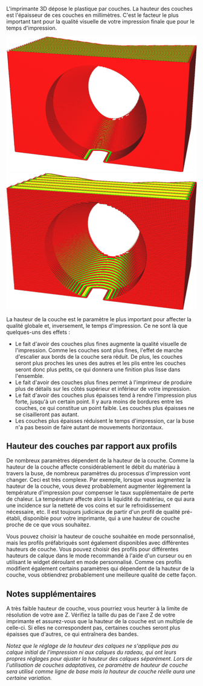 L'imprimante 3D dépose le plastique par couches. La hauteur des couches est l'épaisseur de ces couches en millimètres. C'est le facteur le plus important tant pour la qualité visuelle de votre impression finale que pour le temps d'impression.

![0,1mm hauteur de couche](../../../articles/images/layer_height_0.1.png)
![0,2mm hauteur de couche](../../../articles/images/layer_height_0.3.png)

La hauteur de la couche est le paramètre le plus important pour affecter la qualité globale et, inversement, le temps d'impression. Ce ne sont là que quelques-uns des effets :
* Le fait d'avoir des couches plus fines augmente la qualité visuelle de l'impression. Comme les couches sont plus fines, l'effet de marche d'escalier aux bords de la couche sera réduit. De plus, les couches seront plus proches les unes des autres et les plis entre les couches seront donc plus petits, ce qui donnera une finition plus lisse dans l'ensemble.
* Le fait d'avoir des couches plus fines permet à l'imprimeur de produire plus de détails sur les côtés supérieur et inférieur de votre impression.
* Le fait d'avoir des couches plus épaisses tend à rendre l'impression plus forte, jusqu'à un certain point. Il y aura moins de bordures entre les couches, ce qui constitue un point faible. Les couches plus épaisses ne se cisailleront pas autant.
* Les couches plus épaisses réduisent le temps d'impression, car la buse n'a pas besoin de faire autant de mouvements horizontaux.

Hauteur des couches par rapport aux profils
----
De nombreux paramètres dépendent de la hauteur de la couche. Comme la hauteur de la couche affecte considérablement le débit du matériau à travers la buse, de nombreux paramètres du processus d'impression vont changer. Ceci est très complexe. Par exemple, lorsque vous augmentez la hauteur de la couche, vous devez probablement augmenter légèrement la température d'impression pour compenser le taux supplémentaire de perte de chaleur. La température affecte alors la liquidité du matériau, ce qui aura une incidence sur la netteté de vos coins et sur le refroidissement nécessaire, etc. Il est toujours judicieux de partir d'un profil de qualité pré-établi, disponible pour votre imprimante, qui a une hauteur de couche proche de ce que vous souhaitez.

Vous pouvez choisir la hauteur de couche souhaitée en mode personnalisé, mais les profils préfabriqués sont également disponibles avec différentes hauteurs de couche. Vous pouvez choisir des profils pour différentes hauteurs de calque dans le mode recommandé à l'aide d'un curseur ou en utilisant le widget déroulant en mode personnalisé. Comme ces profils modifient également certains paramètres qui dépendent de la hauteur de la couche, vous obtiendrez probablement une meilleure qualité de cette façon.

Notes supplémentaires
----
A très faible hauteur de couche, vous pourriez vous heurter à la limite de résolution de votre axe Z. Vérifiez la taille du pas de l'axe Z de votre imprimante et assurez-vous que la hauteur de la couche est un multiple de celle-ci. Si elles ne correspondent pas, certaines couches seront plus épaisses que d'autres, ce qui entraînera des bandes.

*Notez que le réglage de la hauteur des calques ne s'applique pas au calque initial de l'impression ni aux calques du radeau, qui ont leurs propres réglages pour ajuster la hauteur des calques séparément. Lors de l'utilisation de couches adaptatives, ce paramètre de hauteur de couche sera utilisé comme ligne de base mais la hauteur de couche réelle aura une certaine variation.*


